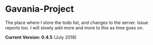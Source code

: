 # Gavania-Project
The place where I store the todo list, and changes to the server. Issue reports too.
I will slowly add more and more to this as time goes on.

**Current Version: 0.4.5** (July 2018)
